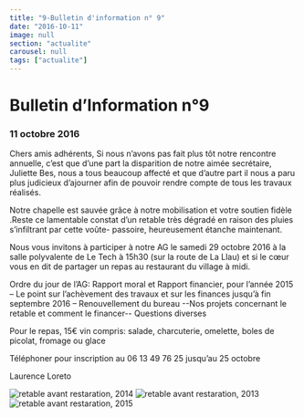 ```yaml
---
title: "9-Bulletin d'information n° 9"
date: "2016-10-11"
image: null
section: "actualite"
carousel: null
tags: ["actualite"]
---
```


# Bulletin d’Information n°9

### 11 octobre 2016

Chers amis adhérents,
Si nous n’avons pas fait plus tôt notre rencontre annuelle, c’est que d’une part la disparition de notre aimée secrétaire, Juliette Bes, nous a tous beaucoup affecté et que d’autre part il nous a paru plus judicieux d’ajourner afin de pouvoir rendre compte de tous les travaux réalisés.

Notre chapelle est sauvée grâce à notre mobilisation et votre soutien fidèle .Reste ce lamentable constat d’un retable très dégradé en raison des pluies s’infiltrant par cette voûte- passoire, heureusement étanche maintenant.

Nous vous invitons à participer à notre AG le samedi 29 octobre 2016 à la salle polyvalente de Le Tech à 15h30 (sur la route de La Llau) et si le cœur vous en dit de partager un repas au restaurant du village à midi.

Ordre du jour de l’AG: Rapport moral et Rapport financier, pour l’année 2015 – Le point sur l’achèvement des travaux et sur les finances jusqu’à fin septembre 2016 – Renouvellement du bureau --Nos projets concernant le retable et comment le financer-- Questions diverses

Pour le repas, 15€ vin compris:
salade, charcuterie, omelette, boles de picolat, fromage ou glace

Téléphoner pour inscription au 06 13 49 76 25 jusqu’au 25 octobre

Laurence Loreto

<img
  alt="retable avant restaration, 2014"
  src="/images/retable-avant-restauration_2014.jpg"
  class=‘article-img-cover’
/>
<img
  alt="retable avant restaration, 2013"
  src="/images/retable-avant-restauration_2013.jpg"
  class="article-img-small"
/>
<img
  alt="retable avant restaration, 2015"
  src="/images/retable-avant-restauration_2015.jpg"
  class="article-img-small"
/>
